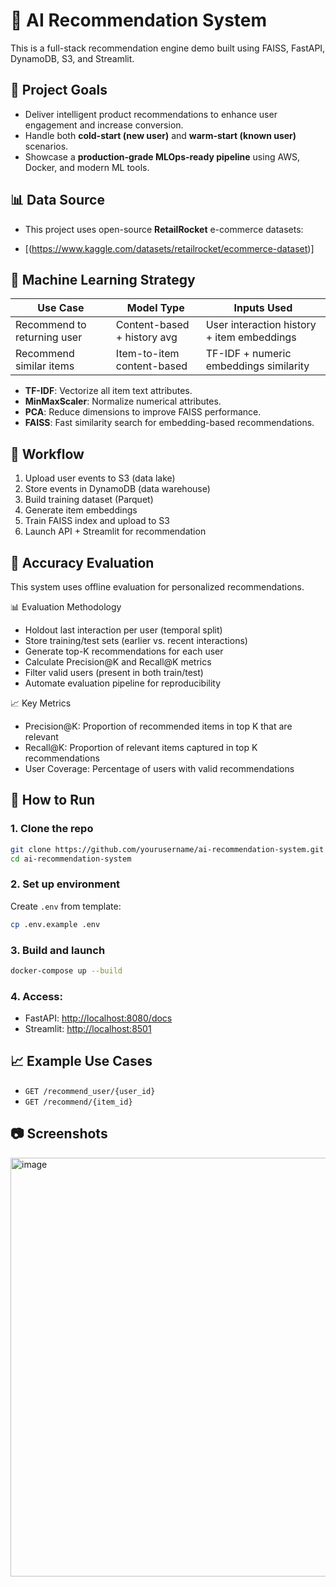 # 🤖 AI Recommendation System

This is a full-stack recommendation engine demo built using FAISS, FastAPI, DynamoDB, S3, and Streamlit.

## 🎯 Project Goals
- Deliver intelligent product recommendations to enhance user engagement and increase conversion.
- Handle both **cold-start (new user)** and **warm-start (known user)** scenarios.
- Showcase a **production-grade MLOps-ready pipeline** using AWS, Docker, and modern ML tools.

## 📊 Data Source
- This project uses open-source **RetailRocket** e-commerce datasets:

- [(https://www.kaggle.com/datasets/retailrocket/ecommerce-dataset)]

## 🧠 Machine Learning Strategy

| Use Case                     | Model Type                   | Inputs Used                                  |
|-----------------------------|------------------------------|----------------------------------------------|
| Recommend to returning user | Content-based + history avg  | User interaction history + item embeddings   |
| Recommend similar items     | Item-to-item content-based   | TF-IDF + numeric embeddings similarity       |

- **TF-IDF**: Vectorize all item text attributes.
- **MinMaxScaler**: Normalize numerical attributes.
- **PCA**: Reduce dimensions to improve FAISS performance.
- **FAISS**: Fast similarity search for embedding-based recommendations.


## 🔄 Workflow
1. Upload user events to S3 (data lake)
2. Store events in DynamoDB (data warehouse)
3. Build training dataset (Parquet)
4. Generate item embeddings
5. Train FAISS index and upload to S3
6. Launch API + Streamlit for recommendation


## 🧪 Accuracy Evaluation

This system uses offline evaluation for personalized recommendations.

📊 Evaluation Methodology

- Holdout last interaction per user (temporal split)
- Store training/test sets (earlier vs. recent interactions)
- Generate top-K recommendations for each user
- Calculate Precision@K and Recall@K metrics
- Filter valid users (present in both train/test)
- Automate evaluation pipeline for reproducibility

📈 Key Metrics

- Precision@K: Proportion of recommended items in top K that are relevant
- Recall@K: Proportion of relevant items captured in top K recommendations
- User Coverage: Percentage of users with valid recommendations



## 🧪 How to Run
### 1. Clone the repo
```bash
git clone https://github.com/yourusername/ai-recommendation-system.git
cd ai-recommendation-system
````

### 2. Set up environment

Create `.env` from template:

```bash
cp .env.example .env
```

### 3. Build and launch

```bash
docker-compose up --build
```

### 4. Access:

* FastAPI: [http://localhost:8080/docs](http://localhost:8080/docs)
* Streamlit: [http://localhost:8501](http://localhost:8501)

## 📈 Example Use Cases

* `GET /recommend_user/{user_id}`
* `GET /recommend/{item_id}`

## 📷 Screenshots

<img width="807" height="670" alt="image" src="https://github.com/user-attachments/assets/1289e798-8337-4b9f-b6b2-183c4f0e5057" />


